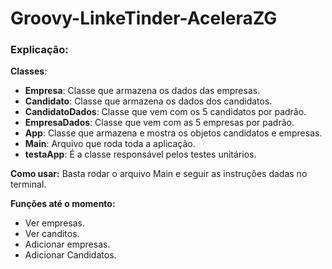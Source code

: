 # Groovy-LinkeTinder-AceleraZG

### Explicação:

**Classes**:
- **Empresa**: Classe que armazena os dados das empresas.
- **Candidato**: Classe que armazena os dados dos candidatos.
- **CandidatoDados**: Classe que vem com os 5 candidatos por padrão.
- **EmpresaDados**: Classe que vem com as 5 empresas por padrão.
- **App**: Classe que armazena e mostra os objetos candidatos e empresas.
- **Main**: Arquivo que roda toda a aplicação.
- **testaApp**: É a classe responsável pelos testes unitários.

**Como usar:**
Basta rodar o arquivo Main e seguir as instruções dadas no terminal.


**Funções até o momento:**
- Ver empresas.
- Ver canditos.
- Adicionar empresas.
- Adicionar Candidatos.
